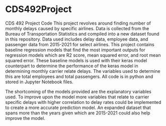 # CDS492Project
CDS 492 Project Code
This project revolves around finding number of monthly delays caused by specific airlines. Data is collected from the Bureau of Transportation Statistics and compiled into a new dataset found in this repository. Data used includes delay data, employee data, and passenger data from 2015-2021 for select airlines. This project contains baseline regression models that find the most important outputs for regression models which are R2 score, mean squared error, and root mean squared error. These baseline models is used with their keras model counterpart to determine the performance of the keras model in determining monthly carrier relate delays. The variables used to determine this are total employees and total passengers. All code is in python and stored in Jupyter Notebook files. 

The shortcoming of the models provided are the explanatory variables used. To improve upon the model more variables that relate to carrier specific delays with higher correlation to delay rates could be implemented to create a more accurate prediction model. An expanded dataset that spans more than the years given which are 2015-2021 could also help improve the model.
